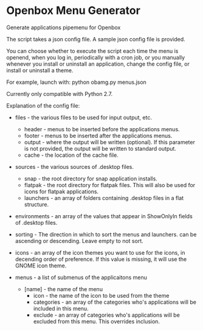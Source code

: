 # Openbox Menu Generator
Generate applications pipemenu for Openbox

The script takes a json config file. A sample json config file is provided.

You can choose whether to execute the script each time the menu is openend, when you log in, periodically with a cron job, or you manually whenever you install or uninstall an application, change the config file, or install or uninstall a theme.

For example, launch with:
python obamg.py menus.json

Currently only compatible with Python 2.7.

Explanation of the config file:

* files - the various files to be used for input output, etc.
  * header - menus to be inserted before the applications menus.
  * footer - menus to be inserted after the applications menus.
  * output - where the output will be written (optional). If this parameter is not provided, the output will be written to standard output.
  * cache - the location of the cache file.
* sources - the various sources of .desktop files.
  * snap - the root directory for snap application installs.
  * flatpak - the root directory for flatpak files. This will also be used for icons for flatpak applications.
  * launchers - an array of folders containing .desktop files in a flat structure.
* environments - an array of the values that appear in ShowOnlyIn fields of .desktop files.
* sorting - The direction in which to sort the menus and launchers. can be ascending or descending. Leave empty to not sort.
* icons - an array of the icon themes you want to use for the icons, in decending order of preference. If this value is missing, it will use the GNOME icon theme.
    
* menus - a list of submenus of the applicaitons menu
  * [name] - the name of the menu
    * icon - the name of the icon to be used from the theme
    * categories - an array of the categories who's applications will be included in this menu.
    * exclude - an array of categories who's applications will be excluded from this menu. This overrides inclusion.